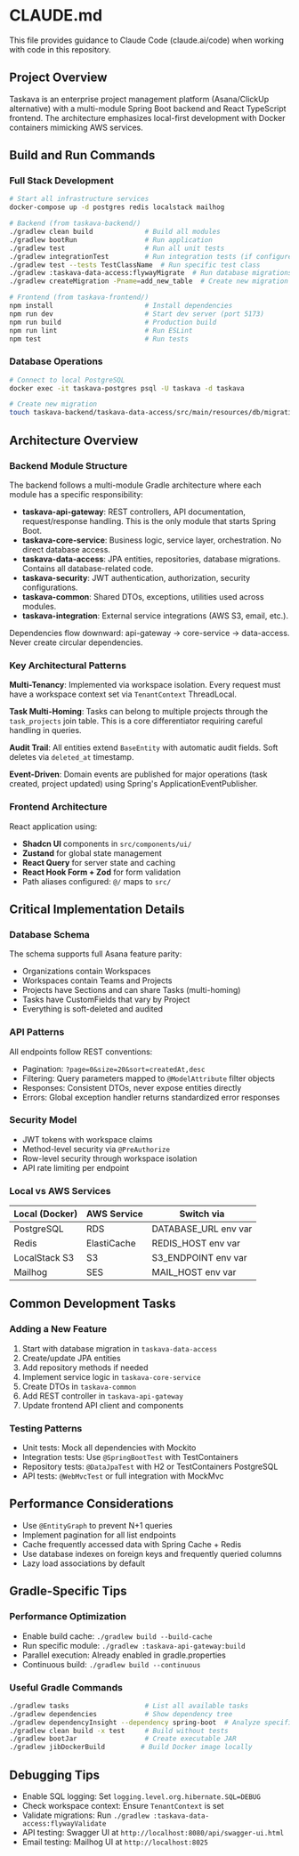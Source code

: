 # CLAUDE.md

This file provides guidance to Claude Code (claude.ai/code) when working with code in this repository.

## Project Overview

Taskava is an enterprise project management platform (Asana/ClickUp alternative) with a multi-module Spring Boot backend and React TypeScript frontend. The architecture emphasizes local-first development with Docker containers mimicking AWS services.

## Build and Run Commands

### Full Stack Development
```bash
# Start all infrastructure services
docker-compose up -d postgres redis localstack mailhog

# Backend (from taskava-backend/)
./gradlew clean build             # Build all modules
./gradlew bootRun                 # Run application
./gradlew test                    # Run all unit tests
./gradlew integrationTest         # Run integration tests (if configured)
./gradlew test --tests TestClassName  # Run specific test class
./gradlew :taskava-data-access:flywayMigrate  # Run database migrations
./gradlew createMigration -Pname=add_new_table  # Create new migration

# Frontend (from taskava-frontend/)
npm install                       # Install dependencies
npm run dev                       # Start dev server (port 5173)
npm run build                     # Production build
npm run lint                      # Run ESLint
npm test                          # Run tests
```

### Database Operations
```bash
# Connect to local PostgreSQL
docker exec -it taskava-postgres psql -U taskava -d taskava

# Create new migration
touch taskava-backend/taskava-data-access/src/main/resources/db/migration/V{number}__{description}.sql
```

## Architecture Overview

### Backend Module Structure

The backend follows a multi-module Gradle architecture where each module has a specific responsibility:

- **taskava-api-gateway**: REST controllers, API documentation, request/response handling. This is the only module that starts Spring Boot.
- **taskava-core-service**: Business logic, service layer, orchestration. No direct database access.
- **taskava-data-access**: JPA entities, repositories, database migrations. Contains all database-related code.
- **taskava-security**: JWT authentication, authorization, security configurations.
- **taskava-common**: Shared DTOs, exceptions, utilities used across modules.
- **taskava-integration**: External service integrations (AWS S3, email, etc.).

Dependencies flow downward: api-gateway → core-service → data-access. Never create circular dependencies.

### Key Architectural Patterns

**Multi-Tenancy**: Implemented via workspace isolation. Every request must have a workspace context set via `TenantContext` ThreadLocal.

**Task Multi-Homing**: Tasks can belong to multiple projects through the `task_projects` join table. This is a core differentiator requiring careful handling in queries.

**Audit Trail**: All entities extend `BaseEntity` with automatic audit fields. Soft deletes via `deleted_at` timestamp.

**Event-Driven**: Domain events are published for major operations (task created, project updated) using Spring's ApplicationEventPublisher.

### Frontend Architecture

React application using:
- **Shadcn UI** components in `src/components/ui/`
- **Zustand** for global state management
- **React Query** for server state and caching
- **React Hook Form + Zod** for form validation
- Path aliases configured: `@/` maps to `src/`

## Critical Implementation Details

### Database Schema

The schema supports full Asana feature parity:
- Organizations contain Workspaces
- Workspaces contain Teams and Projects
- Projects have Sections and can share Tasks (multi-homing)
- Tasks have CustomFields that vary by Project
- Everything is soft-deleted and audited

### API Patterns

All endpoints follow REST conventions:
- Pagination: `?page=0&size=20&sort=createdAt,desc`
- Filtering: Query parameters mapped to `@ModelAttribute` filter objects
- Responses: Consistent DTOs, never expose entities directly
- Errors: Global exception handler returns standardized error responses

### Security Model

- JWT tokens with workspace claims
- Method-level security via `@PreAuthorize`
- Row-level security through workspace isolation
- API rate limiting per endpoint

### Local vs AWS Services

| Local (Docker) | AWS Service | Switch via |
|----------------|-------------|------------|
| PostgreSQL | RDS | DATABASE_URL env var |
| Redis | ElastiCache | REDIS_HOST env var |
| LocalStack S3 | S3 | S3_ENDPOINT env var |
| Mailhog | SES | MAIL_HOST env var |

## Common Development Tasks

### Adding a New Feature

1. Start with database migration in `taskava-data-access`
2. Create/update JPA entities
3. Add repository methods if needed
4. Implement service logic in `taskava-core-service`
5. Create DTOs in `taskava-common`
6. Add REST controller in `taskava-api-gateway`
7. Update frontend API client and components

### Testing Patterns

- Unit tests: Mock all dependencies with Mockito
- Integration tests: Use `@SpringBootTest` with TestContainers
- Repository tests: `@DataJpaTest` with H2 or TestContainers PostgreSQL
- API tests: `@WebMvcTest` or full integration with MockMvc

## Performance Considerations

- Use `@EntityGraph` to prevent N+1 queries
- Implement pagination for all list endpoints
- Cache frequently accessed data with Spring Cache + Redis
- Use database indexes on foreign keys and frequently queried columns
- Lazy load associations by default

## Gradle-Specific Tips

### Performance Optimization
- Enable build cache: `./gradlew build --build-cache`
- Run specific module: `./gradlew :taskava-api-gateway:build`
- Parallel execution: Already enabled in gradle.properties
- Continuous build: `./gradlew build --continuous`

### Useful Gradle Commands
```bash
./gradlew tasks                   # List all available tasks
./gradlew dependencies            # Show dependency tree
./gradlew dependencyInsight --dependency spring-boot  # Analyze specific dependency
./gradlew clean build -x test     # Build without tests
./gradlew bootJar                 # Create executable JAR
./gradlew jibDockerBuild         # Build Docker image locally
```

## Debugging Tips

- Enable SQL logging: Set `logging.level.org.hibernate.SQL=DEBUG`
- Check workspace context: Ensure `TenantContext` is set
- Validate migrations: Run `./gradlew :taskava-data-access:flywayValidate`
- API testing: Swagger UI at `http://localhost:8080/api/swagger-ui.html`
- Email testing: Mailhog UI at `http://localhost:8025`